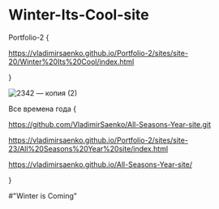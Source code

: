 # Winter-Its-Cool-site

Portfolio-2 {

https://vladimirsaenko.github.io/Portfolio-2/sites/site-20/Winter%20Its%20Cool/index.html

}

![2342 — копия (2)](https://user-images.githubusercontent.com/56477695/116460585-e3b41c00-a86f-11eb-8fca-5a5f6051139e.jpg)

Все времена года {

https://github.com/VladimirSaenko/All-Seasons-Year-site.git

https://vladimirsaenko.github.io/Portfolio-2/sites/site-23/All%20Seasons%20Year%20site/index.html

https://vladimirsaenko.github.io/All-Seasons-Year-site/

}


#"Winter is Coming"
